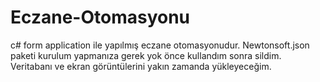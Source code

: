 # Eczane-Otomasyonu
c# form application ile yapılmış eczane otomasyonudur.
Newtonsoft.json paketi kurulum yapmanıza gerek yok önce kullandım sonra sildim.
Veritabanı ve ekran görüntülerini yakın zamanda yükleyeceğim.
